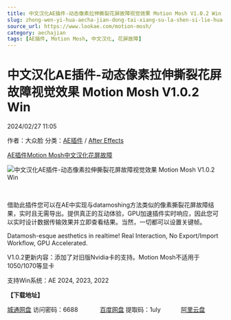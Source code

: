 ```yaml
---
title: 中文汉化AE插件-动态像素拉伸撕裂花屏故障视觉效果 Motion Mosh V1.0.2 Win
slug: zhong-wen-yi-hua-aecha-jian-dong-tai-xiang-su-la-shen-si-lie-hua-ping-gu-zhang-shi-jue-xiao-guo-motion-mosh-v1-0-2-win
source_url: https://www.lookae.com/motion-mosh/
category: aechajian
tags: [AE插件, Motion Mosh, 中文汉化, 花屏故障]
---
```

# 中文汉化AE插件-动态像素拉伸撕裂花屏故障视觉效果 Motion Mosh V1.0.2 Win

2024/02/27 11:05

作者：大众脸
分类：[AE插件](https://www.lookae.com/after-effects/aechajian/) / [After Effects](https://www.lookae.com/after-effects/)

[AE插件](https://www.lookae.com/tag/ae%e6%8f%92%e4%bb%b6/)[Motion Mosh](https://www.lookae.com/tag/motion-mosh/)[中文汉化](https://www.lookae.com/tag/%e4%b8%ad%e6%96%87%e6%b1%89%e5%8c%96/)[花屏故障](https://www.lookae.com/tag/%e8%8a%b1%e5%b1%8f%e6%95%85%e9%9a%9c/)

![中文汉化AE插件-动态像素拉伸撕裂花屏故障视觉效果 Motion Mosh V1.0.2 Win](https://www.lookae.com/wp-content/uploads/2024/01/Motion-Mosh.jpg "中文汉化AE插件-动态像素拉伸撕裂花屏故障视觉效果 Motion Mosh V1.0.2 Win-LookAE.com")

[﻿](https://cloud.video.taobao.com/play/u/null/p/1/e/6/t/1/448244846890.mp4)

借助此插件您可以在AE中实现与datamoshing方法类似的像素撕裂花屏故障结果，实时且无需导出。提供真正的互动体验，GPU加速插件实时响应，因此您可以实时设计数据传输效果并立即查看结果。当然，一切都可以设置关键帧。

Datamosh-esque aesthetics in realtime! Real Interaction, No Export/Import Workflow, GPU Accelerated.

V1.0.2更新内容：添加了对旧版Nvidia卡的支持。Motion Mosh不适用于1050/1070等显卡

支持Win系统：AE 2024, 2023, 2022

**【下载地址】**

[城通网盘](https://url70.ctfile.com/f/2827370-1025441074-2e912a?p=4431) 访问密码：6688             [百度网盘](https://pan.baidu.com/s/14WEVrRc3an9ExQvnNKG-hg?pwd=1uly) 提取码：1uly            [阿里云盘](https://www.alipan.com/s/Ri1gE2rceH3)
